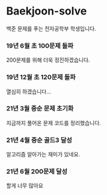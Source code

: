 # Baekjoon-solve

백준 문제를 푸는 전자공학부 학생입니다.

### 19년 6월 초 100문제 돌파 
200문제를 위해 더욱 정진하겠습니다.

### 19년 12월 초 120문제 돌파 
열심히 하겠습니다...

### 21년 3월 중순 문제 초기화
지금까지 풀어온 문제 코드를 정리했습니다.

### 21년 4월 중순 골드3 달성
알고리즘 알아가는 재미가 있네요.

### 21년 6월 200문제 달성
할게 너무 많아요
